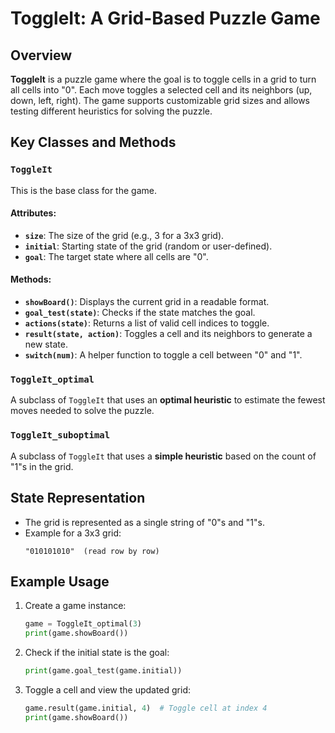 # ToggleIt: A Grid-Based Puzzle Game

## Overview
**ToggleIt** is a puzzle game where the goal is to toggle cells in a grid to turn all cells into "0". Each move toggles a selected cell and its neighbors (up, down, left, right). The game supports customizable grid sizes and allows testing different heuristics for solving the puzzle.

## Key Classes and Methods

### `ToggleIt`
This is the base class for the game.

#### Attributes:
- **`size`**: The size of the grid (e.g., 3 for a 3x3 grid).
- **`initial`**: Starting state of the grid (random or user-defined).
- **`goal`**: The target state where all cells are "0".

#### Methods:
- **`showBoard()`**: Displays the current grid in a readable format.
- **`goal_test(state)`**: Checks if the state matches the goal.
- **`actions(state)`**: Returns a list of valid cell indices to toggle.
- **`result(state, action)`**: Toggles a cell and its neighbors to generate a new state.
- **`switch(num)`**: A helper function to toggle a cell between "0" and "1".

### `ToggleIt_optimal`
A subclass of `ToggleIt` that uses an **optimal heuristic** to estimate the fewest moves needed to solve the puzzle.

### `ToggleIt_suboptimal`
A subclass of `ToggleIt` that uses a **simple heuristic** based on the count of "1"s in the grid.

## State Representation
- The grid is represented as a single string of "0"s and "1"s.
- Example for a 3x3 grid:
  ```
  "010101010"  (read row by row)
  ```

## Example Usage
1. Create a game instance:
   ```python
   game = ToggleIt_optimal(3)
   print(game.showBoard())
   ```

2. Check if the initial state is the goal:
   ```python
   print(game.goal_test(game.initial))
   ```

3. Toggle a cell and view the updated grid:
   ```python
   game.result(game.initial, 4)  # Toggle cell at index 4
   print(game.showBoard())
   ```
